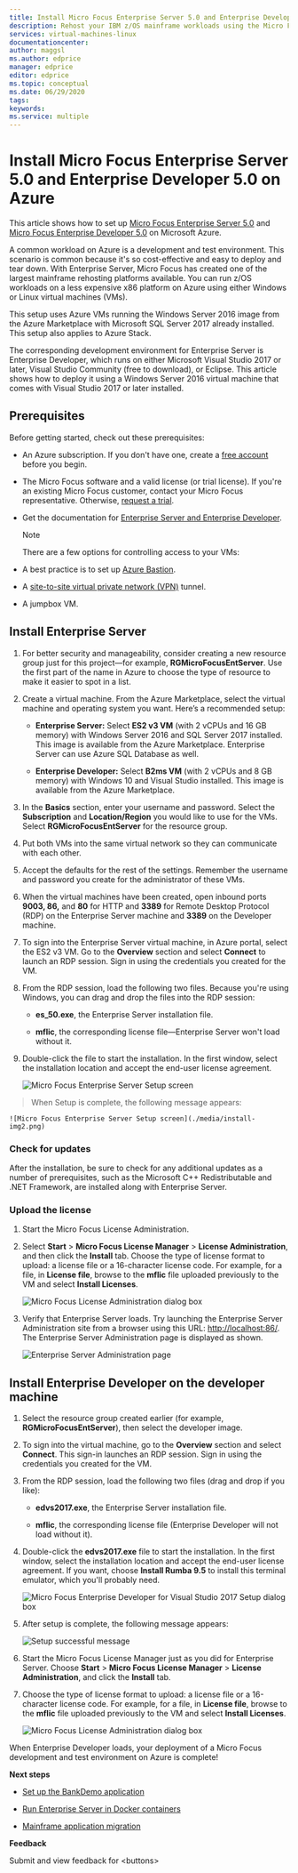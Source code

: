 ```yaml
---
title: Install Micro Focus Enterprise Server 5.0 and Enterprise Developer 5.0 on Azure | Microsoft Docs
description: Rehost your IBM z/OS mainframe workloads using the Micro Focus development and test environment on Azure virtual machines (VMs).
services: virtual-machines-linux
documentationcenter:
author: maggsl
ms.author: edprice
manager: edprice
editor: edprice
ms.topic: conceptual
ms.date: 06/29/2020
tags:
keywords:
ms.service: multiple
---
```


# Install Micro Focus Enterprise Server 5.0 and Enterprise Developer 5.0 on Azure

This article shows how to set up [Micro Focus Enterprise Server 5.0](https://www.microfocus.com/documentation/enterprise-developer/ed50pu5/ES-WIN/GUID-F7D8FD6E-BDE0-4169-8D8C-96DDFFF6B495.html) and [Micro Focus Enterprise Developer 5.0](https://www.microfocus.com/documentation/enterprise-developer/ed50/) on
Microsoft Azure.

A common workload on Azure is a development and test environment. This scenario is common because it's so cost-effective and easy to deploy and tear down. With Enterprise Server, Micro Focus has created one of the largest mainframe rehosting platforms available. You can run z/OS workloads on a less expensive x86 platform on Azure using either Windows or Linux virtual machines (VMs).

This setup uses Azure VMs running the Windows Server 2016 image from the Azure Marketplace with Microsoft SQL Server 2017 already installed. This setup also
applies to Azure Stack.

The corresponding development environment for Enterprise Server is Enterprise Developer, which runs on either Microsoft Visual Studio 2017 or later, Visual Studio Community (free to download), or Eclipse. This article shows how to deploy it using a Windows Server 2016 virtual machine that comes with Visual Studio 2017 or later installed.

## Prerequisites

Before getting started, check out these prerequisites:

-   An Azure subscription. If you don't have one, create a [free account](https://azure.microsoft.com/free/?WT.mc_id=A261C142F) before you begin.

-   The Micro Focus software and a valid license (or trial license). If you're an existing Micro Focus customer, contact your Micro Focus representative. Otherwise, [request a trial](https://www.microfocus.com/products/enterprise-suite/enterprise-server/trial/).

-   Get the documentation for [Enterprise Server and Enterprise Developer](https://www.microfocus.com/documentation/enterprise-developer/ed50/).

    > [!Note]
    > There are a few options for controlling access to your VMs:

-   A best practice is to set up [Azure Bastion](https://azure.microsoft.com/services/azure-bastion/).

-   A [site-to-site virtual private network (VPN)](https://docs.microsoft.com/azure/vpn-gateway/vpn-gateway-tutorial-vpnconnection-powershell)
    tunnel.

-   A jumpbox VM.

## Install Enterprise Server

1.  For better security and manageability, consider creating a new resource group just for this project—for example, **RGMicroFocusEntServer**. Use the first part of the name in Azure to choose the type of resource to make it easier to spot in a list.

2.  Create a virtual machine. From the Azure Marketplace, select the virtual machine and operating system you want. Here’s a recommended setup:

    -   **Enterprise Server:** Select **ES2 v3 VM** (with 2 vCPUs and 16 GB memory) with Windows Server 2016 and SQL Server 2017 installed. This
        image is available from the Azure Marketplace. Enterprise Server can use Azure SQL Database as well.

    -   **Enterprise Developer:** Select **B2ms VM** (with 2 vCPUs and 8 GB memory) with Windows 10 and Visual Studio installed. This image is available from the Azure Marketplace.

3.  In the **Basics** section, enter your username and password. Select the **Subscription** and **Location/Region** you would like to use for the VMs. Select **RGMicroFocusEntServer** for the resource group.

4.  Put both VMs into the same virtual network so they can communicate with each other.

5.  Accept the defaults for the rest of the settings. Remember the username and password you create for the administrator of these VMs.

6.  When the virtual machines have been created, open inbound ports **9003, 86,** and **80** for HTTP and **3389** for Remote Desktop Protocol (RDP) on the Enterprise Server machine and **3389** on the Developer machine.

7.  To sign into the Enterprise Server virtual machine, in Azure portal, select the ES2 v3 VM. Go to the **Overview** section and select **Connect** to launch an RDP session. Sign in using the credentials you created for the VM.

8.  From the RDP session, load the following two files. Because you're using Windows, you can drag and drop the files into the RDP session:

    -   **es\_50.exe**, the Enterprise Server installation file.

    -   **mflic**, the corresponding license file—Enterprise Server won't load
        without it.

9.  Double-click the file to start the installation. In the first window, select the installation location and accept the end-user license agreement.

    ![Micro Focus Enterprise Server Setup screen](./media/install-img1.png)

>   When Setup is complete, the following message appears:

    ![Micro Focus Enterprise Server Setup screen](./media/install-img2.png)

 ### Check for updates

After the installation, be sure to check for any additional updates as a number of prerequisites, such as the Microsoft C++ Redistributable and .NET Framework, are installed along with Enterprise Server.

### Upload the license

1.  Start the Micro Focus License Administration.

2.  Select **Start** \> **Micro Focus License Manager** \> **License Administration**, and then click the **Install** tab. Choose the type of license format to upload: a license file or a 16-character license code. For example, for a file, in **License file**, browse to the **mflic** file uploaded previously to the VM and select **Install Licenses**.

    ![Micro Focus License Administration dialog box](./media/install-img3.png)

3.  Verify that Enterprise Server loads. Try launching the Enterprise Server Administration site from a browser using this URL: <http://localhost:86/>. The Enterprise Server Administration page is displayed as shown.

    ![Enterprise Server Administration page](./media/install-img4.png)

## Install Enterprise Developer on the developer machine

1.  Select the resource group created earlier (for example, **RGMicroFocusEntServer**), then select the developer image.

2.  To sign into the virtual machine, go to the **Overview** section and select **Connect**. This sign-in launches an RDP session. Sign in using the credentials you created for the VM.

3.  From the RDP session, load the following two files (drag and drop if you like):

    -   **edvs2017.exe**, the Enterprise Server installation file.

    -   **mflic**, the corresponding license file (Enterprise Developer will not
        load without it).

4.  Double-click the **edvs2017.exe** file to start the installation. In the first window, select the installation location and accept the end-user license agreement. If you want, choose **Install Rumba 9.5** to install this terminal emulator, which you'll probably need.

    ![Micro Focus Enterprise Developer for Visual Studio 2017 Setup dialog box](./media/install-img5.png)

5.  After setup is complete, the following message appears:

    ![Setup successful message](./media/install-img6.png)

6.  Start the Micro Focus License Manager just as you did for Enterprise Server. Choose **Start** \> **Micro Focus License Manager** \> **License Administration**, and click the **Install** tab.

7.  Choose the type of license format to upload: a license file or a 16-character license code. For example, for a file, in **License file**, browse to the **mflic** file uploaded previously to the VM and select  **Install Licenses**.

    ![Micro Focus License Administration dialog box](./media/install-img7.png)

When Enterprise Developer loads, your deployment of a Micro Focus development and test environment on Azure is complete!

**Next steps**

-   [Set up the BankDemo application](https://docs.microsoft.com/azure/virtual-machines/workloads/mainframe-rehosting/microfocus/demo)

-   [Run Enterprise Server in Docker containers](https://docs.microsoft.com/azure/virtual-machines/workloads/mainframe-rehosting/microfocus/run-enterprise-server-container)

-   [Mainframe application migration](https://docs.microsoft.com/azure/architecture/cloud-adoption/infrastructure/mainframe-migration/application-strategies)

**Feedback**

Submit and view feedback for \<buttons\>
